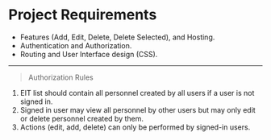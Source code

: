# Project Requirements

- Features (Add, Edit, Delete, Delete Selected), and Hosting.
- Authentication and Authorization.
- Routing and User Interface design (CSS).

---

> Authorization Rules

1. EIT list should contain all personnel created by all users if a user is not signed in.
2. Signed in user may view all personnel by other users but may only edit or delete personnel created by them.
3. Actions (edit, add, delete) can only be performed by signed-in users.
